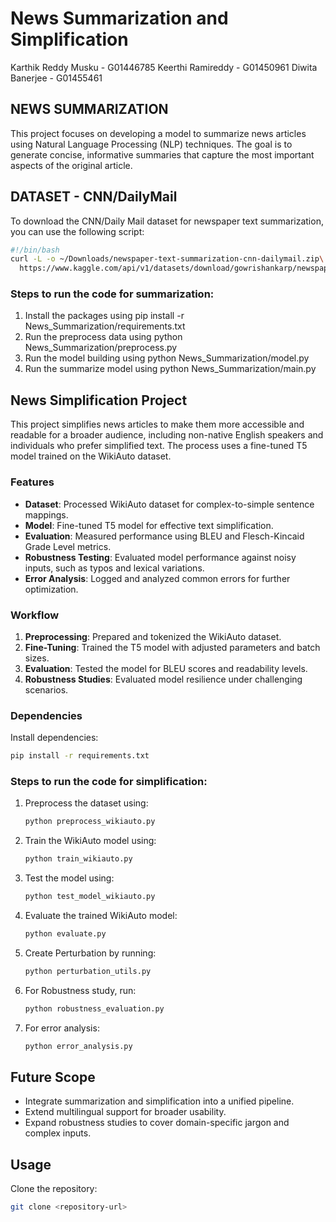 # News Summarization and Simplification

Karthik Reddy Musku - G01446785
Keerthi Ramireddy - G01450961
Diwita Banerjee - G01455461

## NEWS SUMMARIZATION
This project focuses on developing a model to summarize news articles using Natural Language Processing (NLP) techniques. The goal is to generate concise, informative summaries that capture the most important aspects of the original article.

## DATASET - CNN/DailyMail 
To download the CNN/Daily Mail dataset for newspaper text summarization, you can use the following script:

```bash
#!/bin/bash
curl -L -o ~/Downloads/newspaper-text-summarization-cnn-dailymail.zip\
  https://www.kaggle.com/api/v1/datasets/download/gowrishankarp/newspaper-text-summarization-cnn-dailymail
```


### Steps to run the code for summarization:
1. Install the packages using pip install -r News_Summarization/requirements.txt
2. Run the preprocess data using python News_Summarization/preprocess.py
3. Run the model building using python News_Summarization/model.py
4. Run the summarize model using python News_Summarization/main.py

## News Simplification Project

This project simplifies news articles to make them more accessible and readable for a broader audience, including non-native English speakers and individuals who prefer simplified text. The process uses a fine-tuned T5 model trained on the WikiAuto dataset.

### Features
- **Dataset**: Processed WikiAuto dataset for complex-to-simple sentence mappings.
- **Model**: Fine-tuned T5 model for effective text simplification.
- **Evaluation**: Measured performance using BLEU and Flesch-Kincaid Grade Level metrics.
- **Robustness Testing**: Evaluated model performance against noisy inputs, such as typos and lexical variations.
- **Error Analysis**: Logged and analyzed common errors for further optimization.

### Workflow
1. **Preprocessing**: Prepared and tokenized the WikiAuto dataset.
2. **Fine-Tuning**: Trained the T5 model with adjusted parameters and batch sizes.
3. **Evaluation**: Tested the model for BLEU scores and readability levels.
4. **Robustness Studies**: Evaluated model resilience under challenging scenarios.

### Dependencies
Install dependencies:
```bash
pip install -r requirements.txt
```

### Steps to run the code for simplification:
1. Preprocess the dataset using:
   ```bash
   python preprocess_wikiauto.py
   ```
2. Train the WikiAuto model using:
   ```bash
   python train_wikiauto.py
3. Test the model using:
   ```bash
   python test_model_wikiauto.py
   ```
4. Evaluate the trained WikiAuto model:
   ```bash
   python evaluate.py
   ```
5. Create Perturbation by running:
   ```bash
   python perturbation_utils.py
   ```
6. For Robustness study, run:
   ```bash
   python robustness_evaluation.py
   ```
7. For error analysis:
   ```bash
   python error_analysis.py
   ```
   
## Future Scope
- Integrate summarization and simplification into a unified pipeline.
- Extend multilingual support for broader usability.
- Expand robustness studies to cover domain-specific jargon and complex inputs.

## Usage
Clone the repository:
```bash
git clone <repository-url>
```
